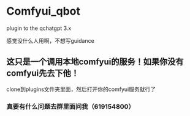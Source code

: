 # Comfyui_qbot
plugin to the qchatgpt 3.x

感觉没什么人用啊，不想写guidance
## 这只是一个调用本地comfyui的服务！如果你没有comfyui先去下他！
clone到plugins文件夹里面，然后打开你的comfyui服务就行了
### 真要有什么问题去群里面问我（619154800）

